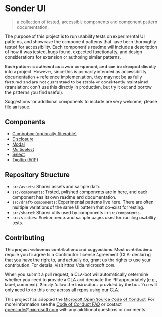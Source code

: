 # Sonder UI
> a collection of tested, accessible components and component pattern documentation.

The purpose of this project is to run usability tests on experimental UI patterns, and showcase the component patterns that have been thoroughly tested for accessibility. Each component's readme will include a description of how it was tested, bugs found, expected functionality, and design considerations for extension or authoring similar patterns.

Each pattern is authored as a web component, and can be dropped directly into a project. However, since this is primarily intended as accessibility documentation + reference implementation, they may not be as fully featured and are not guaranteed to be stable or consistently maintained (translation: don't use this directly in production, but try it out and borrow the patterns you find useful).

Suggestions for additional components to include are very welcome; please file an issue.

## Components
- [Combobox (optionally filterable)](src/components/combobox)
- [Disclosure](src/components/disclosure)
- [Modal](src/components/modal)
- [Multiselect](src/components/multiselect)
- [Select](src/components/select)
- [Tooltip (WIP)](src/components/tooltip)

## Repository Structure

- `src/assets`: Shared assets and sample data.
- `src/components`: Tested, polished components are in here, and each component has its own readme and documentation.
- `src/draft-components`: Experimental patterns live here. There are often multiple variations of the same UI pattern that co-exist for testing.
- `src/shared`: Shared utils used by components in `src/components`.
- `src/studies`: Environments and sample pages used for running usability tests.

## Contributing

This project welcomes contributions and suggestions.  Most contributions require you to agree to a
Contributor License Agreement (CLA) declaring that you have the right to, and actually do, grant us
the rights to use your contribution. For details, visit https://cla.microsoft.com.

When you submit a pull request, a CLA-bot will automatically determine whether you need to provide
a CLA and decorate the PR appropriately (e.g., label, comment). Simply follow the instructions
provided by the bot. You will only need to do this once across all repos using our CLA.

This project has adopted the [Microsoft Open Source Code of Conduct](https://opensource.microsoft.com/codeofconduct/).
For more information see the [Code of Conduct FAQ](https://opensource.microsoft.com/codeofconduct/faq/) or
contact [opencode@microsoft.com](mailto:opencode@microsoft.com) with any additional questions or comments.
